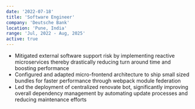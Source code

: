 ```yaml
---
date: '2022-07-18'
title: 'Software Engineer'
company: 'Deutsche Bank'
location: 'Pune, India'
range: 'Jul, 2022 - Aug, 2025'
active: true
---
```


- Mitigated external software support risk by implementing reactive
  microservices thereby drastically reducing turn around time and
  boosting performance
- Configured and adapted micro-frontend architecture to ship small
  sized bundles for faster performance through webpack module
  federation
- Led the deployment of centralized renovate bot, significantly
  improving overall dependency management by automating
  update processes and reducing maintenance efforts

